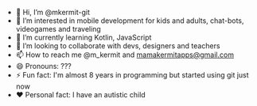 - 👋 Hi, I’m @mkermit-git
- 👀 I’m interested in mobile development for kids and adults, chat-bots, videogames and traveling
- 🌱 I’m currently learning Kotlin, JavaScript
- 💞️ I’m looking to collaborate with devs, designers and teachers
- 📫 How to reach me @m_kermit and mamakermitapps@gmail.com
- 😄 Pronouns: ???
- ⚡ Fun fact: I'm almost 8 years in programming but started using git just now
- ❤️ Personal fact: I have an autistic child

<!---
mkermit-git/mkermit-git is a ✨ special ✨ repository because its `README.md` (this file) appears on your GitHub profile.
You can click the Preview link to take a look at your changes.
--->
